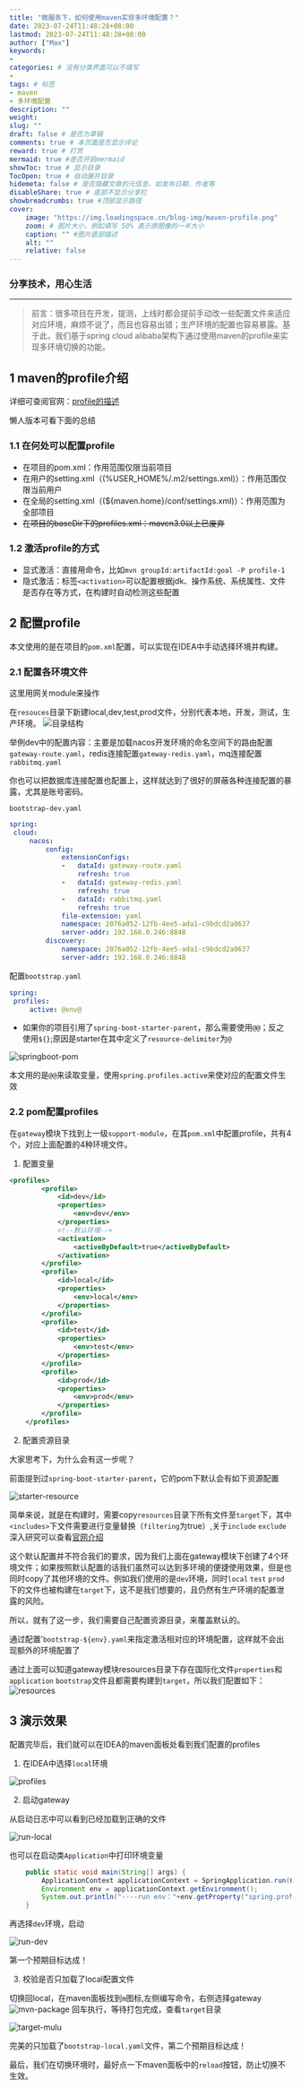 ```yaml
---
title: "微服务下，如何使用maven实现多环境配置？"
date: 2023-07-24T11:48:28+08:00
lastmod: 2023-07-24T11:48:28+08:00
author: ["Max"]
keywords: 
- 
categories: # 没有分类界面可以不填写
- 
tags: # 标签
- maven
- 多环境配置
description: ""
weight:
slug: ""
draft: false # 是否为草稿
comments: true # 本页面是否显示评论
reward: true # 打赏
mermaid: true #是否开启mermaid
showToc: true # 显示目录
TocOpen: true # 自动展开目录
hidemeta: false # 是否隐藏文章的元信息，如发布日期、作者等
disableShare: true # 底部不显示分享栏
showbreadcrumbs: true #顶部显示路径
cover:
    image: "https://img.loadingspace.cn/blog-img/maven-profile.png" 
    zoom: # 图片大小，例如填写 50% 表示原图像的一半大小
    caption: "" #图片底部描述
    alt: ""
    relative: false
---
```


### 分享技术，用心生活
---

>前言：很多项目在开发，提测，上线时都会提前手动改一些配置文件来适应对应环境，麻烦不说了，而且也容易出错；生产环境的配置也容易暴露。基于此，我们基于spring cloud alibaba架构下通过使用maven的profile来实现多环境切换的功能。

 ## 1 maven的profile介绍

 详细可查阅官网：[profile的描述](https://maven.apache.org/guides/introduction/introduction-to-profiles.html)

懒人版本可看下面的总结
  ### 1.1 在何处可以配置profile

  - 在项目的pom.xml：作用范围仅限当前项目
  - 在用户的setting.xml（(%USER_HOME%/.m2/settings.xml)）：作用范围仅限当前用户
  - 在全局的setting.xml（(${maven.home}/conf/settings.xml)）：作用范围为全部项目
  - ~~在项目的baseDir下的profiles.xml：maven3.0以上已废弃~~

  ### 1.2 激活profile的方式

  - 显式激活：直接用命令，比如`mvn groupId:artifactId:goal -P profile-1`
  - 隐式激活：标签`<activation>`可以配置根据jdk、操作系统、系统属性、文件是否存在等方式，在构建时自动检测这些配置

  ## 2 配置profile
  
  本文使用的是在项目的`pom.xml`配置，可以实现在IDEA中手动选择环境并构建。

   ### 2.1 配置各环境文件

   这里用网关module来操作

   在`resouces`目录下新建local,dev,test,prod文件，分别代表本地，开发，测试，生产环境。
   ![目录结构](https://img.loadingspace.cn/blog-img/mudules-menu.png)

   举例dev中的配置内容：主要是加载nacos开发环境的命名空间下的路由配置`gateway-route.yaml`，redis连接配置`gateway-redis.yaml`，mq连接配置`rabbitmq.yaml`

   你也可以把数据库连接配置也配置上，这样就达到了很好的屏蔽各种连接配置的暴露，尤其是账号密码。

   `bootstrap-dev.yaml`
   ```yml
   spring:
    cloud:
        nacos:
            config:
                extensionConfigs:
                -   dataId: gateway-route.yaml
                    refresh: true
                -   dataId: gateway-redis.yaml
                    refresh: true
                -   dataId: rabbitmq.yaml
                    refresh: true
                file-extension: yaml
                namespace: 2076a052-12fb-4ee5-ada1-c9bdcd2a0637
                server-addr: 192.168.0.246:8848
            discovery:
                namespace: 2076a052-12fb-4ee5-ada1-c9bdcd2a0637
                server-addr: 192.168.0.246:8848
   ```

配置`bootstrap.yaml`

   ```yml
   spring:
    profiles:
        active: @env@
   ```

- 如果你的项目引用了`spring-boot-starter-parent`，那么需要使用`@@`；反之使用`${}`;原因是starter在其中定义了`resource-delimiter`为`@`

![springboot-pom](https://img.loadingspace.cn/blog-img/pom-springboot.png)

本文用的是`@@`来读取变量，使用`spring.profiles.active`来使对应的配置文件生效


### 2.2 pom配置profiles

在`gateway`模块下找到上一级`support-module`，在其`pom.xml`中配置profile，共有4个，对应上面配置的4种环境文件。

1. 配置变量
```xml
<profiles>
		<profile>
			<id>dev</id>
			<properties>
				<env>dev</env>
			</properties>
			<!--默认环境-->
			<activation>
                <activeByDefault>true</activeByDefault>
			</activation>
		</profile>
		<profile>
			<id>local</id>
			<properties>
				<env>local</env>
			</properties>
		</profile>
		<profile>
			<id>test</id>
			<properties>
				<env>test</env>
			</properties>
		</profile>
		<profile>
			<id>prod</id>
			<properties>
				<env>prod</env>
			</properties>
		</profile>
	</profiles>
```

2. 配置资源目录

大家思考下，为什么会有这一步呢？

前面提到过`spring-boot-starter-parent`，它的pom下默认会有如下资源配置

![starter-resource](https://img.loadingspace.cn/blog-img/resouces-default.png)

简单来说，就是在构建时，需要copy`resources`目录下所有文件至`target`下，其中`<includes>`下文件需要进行变量替换（`filtering`为true）,关于`include` `exclude`深入研究可以查看[官网介绍](https://maven.apache.org/plugins/maven-resources-plugin/examples/include-exclude.html)

这个默认配置并不符合我们的要求，因为我们上面在gateway模块下创建了4个环境文件；如果按照默认配置的话我们虽然可以达到多环境的便捷使用效果，但是也同时copy了其他环境的文件。例如我们使用的是`dev`环境，同时`local` `test` `prod`下的文件也被构建在`target`下，这不是我们想要的，且仍然有生产环境的配置泄露的风险。

所以，就有了这一步，我们需要自己配置资源目录，来覆盖默认的。

通过配置'`bootstrap-${env}.yaml`来指定激活相对应的环境配置，这样就不会出现额外的环境配置了

通过上面可以知道gateway模块resources目录下存在国际化文件`properties`和`application` `bootstrap`文件且都需要构建到`target`，所以我们配置如下：
![resources](https://img.loadingspace.cn/blog-img/gateway-resource.png)

## 3 演示效果
配置完毕后，我们就可以在IDEA的maven面板处看到我们配置的profiles
1. 在IDEA中选择`local`环境

![profiles](https://img.loadingspace.cn/blog-img/idea-profiles.png)

2. 启动gateway

从启动日志中可以看到已经加载到正确的文件

![run-local](https://img.loadingspace.cn/blog-img/run-local.png)

也可以在启动类`Application`中打印环境变量
```java
	public static void main(String[] args) {
		ApplicationContext applicationContext = SpringApplication.run(GatewayApplication.class, args);
		Environment env = applicationContext.getEnvironment();
		System.out.println("----run env："+env.getProperty("spring.profiles.active")+"----");
	}
```

再选择`dev`环境，启动

![run-dev](https://img.loadingspace.cn/blog-img/run-dev.png)

第一个预期目标达成！


3. 校验是否只加载了local配置文件

切换回local，在maven面板找到`m`图标,左侧编写命令，右侧选择gateway
![mvn-package](https://img.loadingspace.cn/blog-img/maven-package.png)
回车执行，等待打包完成，查看`target`目录

![target-mulu](https://img.loadingspace.cn/blog-img/target-mulu.png)

完美的只加载了`bootstrap-local.yaml`文件，第二个预期目标达成！

最后，我们在切换环境时，最好点一下maven面板中的`reload`按钮，防止切换不生效。

